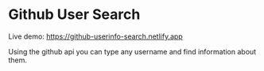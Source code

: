 # Github User Search

Live demo:
https://github-userinfo-search.netlify.app

Using the github api you can type any username and find information about them.
